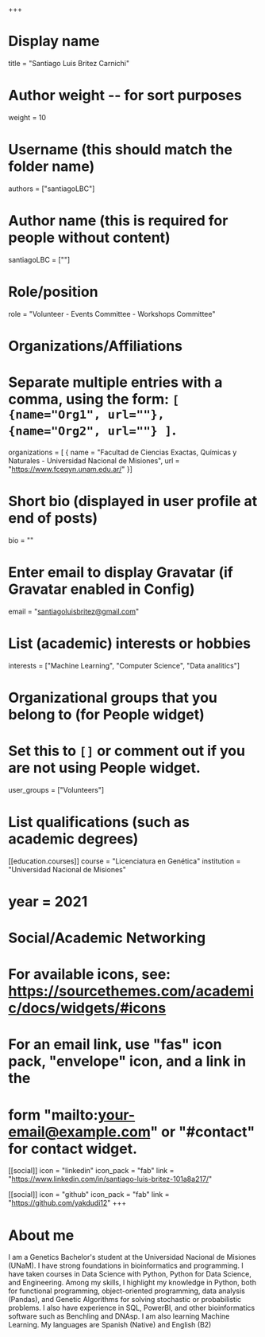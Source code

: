 +++
# Display name
title = "Santiago Luis Britez Carnichi"

# Author weight -- for sort purposes
weight = 10

# Username (this should match the folder name)
authors = ["santiagoLBC"]

# Author name (this is required for people without content)
santiagoLBC = [""]

# Role/position
role = "Volunteer - Events Committee - Workshops Committee"

# Organizations/Affiliations
#   Separate multiple entries with a comma, using the form: `[ {name="Org1", url=""}, {name="Org2", url=""} ]`.
organizations = [ { name = "Facultad de Ciencias Exactas, Químicas y Naturales - Universidad Nacional de Misiones", url = "https://www.fceqyn.unam.edu.ar/" }]

# Short bio (displayed in user profile at end of posts)
bio = ""

# Enter email to display Gravatar (if Gravatar enabled in Config)
email = "santiagoluisbritez@gmail.com"

# List (academic) interests or hobbies
interests = ["Machine Learning", "Computer Science", "Data analitics"]  

# Organizational groups that you belong to (for People widget)
#   Set this to `[]` or comment out if you are not using People widget.
user_groups = ["Volunteers"]

# List qualifications (such as academic degrees)

[[education.courses]]
course = "Licenciatura en Genética"
institution = "Universidad Nacional de Misiones"
# year = 2021

# Social/Academic Networking
# For available icons, see: https://sourcethemes.com/academic/docs/widgets/#icons
#   For an email link, use "fas" icon pack, "envelope" icon, and a link in the
#   form "mailto:your-email@example.com" or "#contact" for contact widget.

[[social]]
  icon = "linkedin"
  icon_pack = "fab"
  link = "https://www.linkedin.com/in/santiago-luis-britez-101a8a217/"

[[social]]
  icon = "github"
  icon_pack = "fab"
  link = "https://github.com/yakdudi12"
+++

# About me 

I am a Genetics Bachelor's student at the Universidad Nacional de Misiones (UNaM). I have strong foundations in bioinformatics and programming. I have taken courses in Data Science with Python, Python for Data Science, and Engineering. Among my skills, I highlight my knowledge in Python, both for functional programming, object-oriented programming, data analysis (Pandas), and Genetic Algorithms for solving stochastic or probabilistic problems. I also have experience in SQL, PowerBI, and other bioinformatics software such as Benchling and DNAsp. I am also learning Machine Learning. My languages are Spanish (Native) and English (B2)